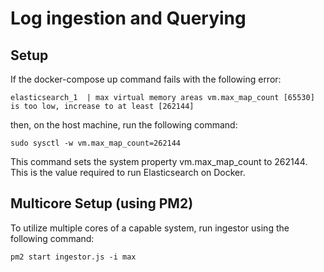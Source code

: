 # Log ingestion and Querying

## Setup

If the docker-compose up command fails with the following error:
```
elasticsearch_1  | max virtual memory areas vm.max_map_count [65530] is too low, increase to at least [262144]
```
then, on the host machine, run the following command:
```
sudo sysctl -w vm.max_map_count=262144
```
This command sets the system property vm.max_map_count to 262144. This is the value required to run Elasticsearch on Docker.

## Multicore Setup (using PM2)

To utilize multiple cores of a capable system, run ingestor using the following command:
```
pm2 start ingestor.js -i max
```


